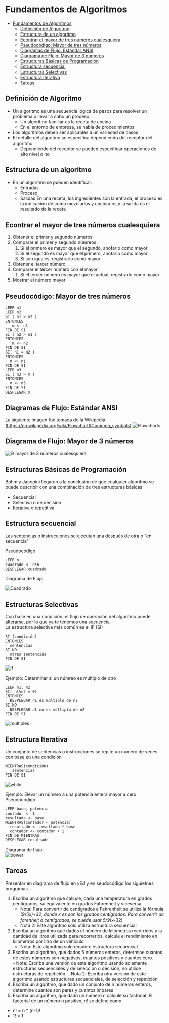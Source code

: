 # Fundamentos de Algoritmos

- [Fundamentos de Algoritmos](#fundamentos-de-algoritmos)
  - [Definición de Algoritmo](#definici%c3%b3n-de-algoritmo)
  - [Estructura de un algoritmo](#estructura-de-un-algoritmo)
  - [Econtrar el mayor de tres números cualesquiera](#econtrar-el-mayor-de-tres-n%c3%bameros-cualesquiera)
  - [Pseudocódigo: Mayor de tres números](#pseudoc%c3%b3digo-mayor-de-tres-n%c3%bameros)
  - [Diagramas de Flujo: Estándar ANSI](#diagramas-de-flujo-est%c3%a1ndar-ansi)
  - [Diagrama de Flujo: Mayor de 3 números](#diagrama-de-flujo-mayor-de-3-n%c3%bameros)
  - [Estructuras Básicas de Programación](#estructuras-b%c3%a1sicas-de-programaci%c3%b3n)
  - [Estructura secuencial](#estructura-secuencial)
  - [Estructuras Selectivas](#estructuras-selectivas)
  - [Estructura Iterativa](#estructura-iterativa)
  - [Tareas](#tareas)


## Definición de Algoritmo
- Un algoritmo es una secuencia lógica de pasos para resolver un 
problema o llevar a cabo un proceso
  - Un algoritmo familiar es la receta de cocina
  - En el entorno de empresa, se habla de procedimientos
- Los algoritmos deben ser aplicables a un variedad de casos
- El detalle del algoritmo se especifica dependiendo del receptor del algoritmo
  - Dependiendo del receptor se pueden especificar operaciones de alto nivel o no

## Estructura de un algoritmo
- En un algoritmo se pueden identificar: 
  - Entradas
  - Proceso 
  - Salidas
En una receta, los ingredientes son la entrada, el proceso es la indicación de como mezclarlos y cocinarlos y la salida es el resultado de la receta


## Econtrar el mayor de tres números cualesquiera
1. Obtener el primer y segundo números
2. Comparar el primer y segundo númreos
   1. Si el primero es mayor que el segundo, anotarlo como mayor
   2. Si el segundo es mayor que el primero, anotarlo como mayor
   3. Si son iguales, registrarlo como mayor
3. Obtener el tercer número
4. Comparar el tercer número con el mayor
   1. Si el tercer número es mayor que el actual, registrarlo como mayor
5. Mostrar el número mayor

## Pseudocódigo: Mayor de tres números
```
LEER n1  
LEER n2  
SI ( n1 > n2 )  
ENTONCES  
   m <- n1  
FIN DE SI  
SI ( n2 > n1 )  
ENTONCES  
   m <- n2  
FIN DE SI  
SI( n1 = n2 )  
ENTONCES  
  m <- n1  
FIN DE SI  
LEER n3
SI ( n3 > m )
ENTONCES
  m <- n3
FIN DE SI
DESPLEGAR m
```
## Diagramas de Flujo: Estándar ANSI
La siguiente imagen fue tomada de la Wikipedia (https://en.wikipedia.org/wiki/Flowchart#Common_symbols)
![Flowcharts](../img/flowchart.png)

## Diagrama de Flujo: Mayor de 3 números
![El mayor de 3 números cualesquiera](../img/flowchart-greaterofthree.png)

## Estructuras Básicas de Programación
Bohm y Jacopini llegaron a la conclusión de que cualquier algoritmo se puede describir con una combinación de tres estructuras básicas
- Secuencial
- Selectiva o de decisión
- Iterativa o repetitiva

## Estructura secuencial
Las sentencias o instrucciones se ejecutan una después de otra o "en secuencia"

Pseudocódigo
```
LEER n
cuadrado <- n*n
DESPLEGAR cuadrado
```

Diagrama de Flujo  

![Cuadrado](../img/flowchart-square.png)

## Estructuras Selectivas
Con base en una condición, el flujo de operación del algoritmo puede alterarse, por lo que ya te tenemos una secuencia.  
La estructura selectiva más común es el IF (SI)

```
SI (condición)
ENTONCES
  sentencias
SI NO
  otras sentencias
FIN DE SI
```
![if](../img/flowchart-if.png)

Ejemplo: Determinar si un númreo es múltiplo de otro
```
LEER n1, n2
SI( n1%n2 = 0)
ENTONCES
  DESPLEGAR n1 es múltiplo de n2
SI NO
  DESPLEGAR n1 no es múltiplo de n2
FIN DE SI
```

![multiples](../img/flowchart-multiples.png)

## Estructura Iterativa
Un conjunto de sentencias o instrucciones se repite un número de veces con base en una condición
```
MIENTRAS(condición)
   sentencias
FIN DE SI
```

![while](../img/flowchart-while.png)

Ejemplo: Elevar un número a una potencia entera mayor a cero  
Pseudocódigo
```
LEER base, potencia
contador <- 1
resultado <- base
MIENTRAS(contador < potencia)
  resultado <- resultado * base
  contador <- contador + 1
FIN DE MIENTRAS
DESPLEGAR resultado
```
Diagrama de flujo:  
![power](../img/flowchart-power.png)

## Tareas
Presentar en diagrama de flujo en yEd y en seudocódigo los siguietnes programas
 1. Escriba un algoritmo que calcule, dada una temperatura en grados centígrados, su equivalente en grados Fahrenheit y viceversa. 
      - Nota: Para convertir de centígrados a Fahrenheit se utiliza la fórmula (9/5*x)+32, donde x es son los grados centígrados. Para convertir de farenheit a centígrados, se puede usar 5/9*(x-32)
      - Nota 2: Este algoritmo solo utiliza estructura secuencial
 2. Escriba un algoritmo que dados el número de kilómetros recorridos y la cantidad de litros utilizada para recorrerlos, calcule el rendimiento en kilómetros por litro de un vehículo
      - Nota: Este algoritmo solo requiere estructura secuencial
 3. Escriba un algoritmo, que dados 5 números enteros, determine cuantos de estos números son negativos, cuantos positivos y cuantos cero.  
        - Nota: Escriba una versión de este algoritmo usando solamente estructuras secuenciales y de selección o decisión, no utilice estructuras de repetición.
        - Nota 2: Escriba otra versión de este algoritmo usando estructuras secuenciales, de selección y repetición
 4. Escriba un algoritmo, que dado un conjunto de n números enteros, determine cuantos son pares y cuantos impares
 5. Escriba un algoritmo, que dado un número n calcule su factorial. El factorial de un número n positivo, n! se define como
  - n! = n * (n-1)!
  - 1! = 1 
